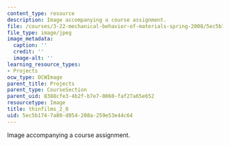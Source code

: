 ```yaml
---
content_type: resource
description: Image accompanying a course assignment.
file: /courses/3-22-mechanical-behavior-of-materials-spring-2008/5ec5b1747a80d054208a259e53e44c64_thinfilms_2_8.jpg
file_type: image/jpeg
image_metadata:
  caption: ''
  credit: ''
  image-alt: ''
learning_resource_types:
- Projects
ocw_type: OCWImage
parent_title: Projects
parent_type: CourseSection
parent_uid: 8388cfe3-4b2f-b7e7-0060-faf27a65e652
resourcetype: Image
title: thinfilms_2_8
uid: 5ec5b174-7a80-d054-208a-259e53e44c64
---
```

Image accompanying a course assignment.

